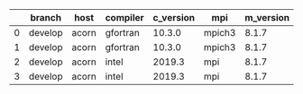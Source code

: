 |    | branch   | host   | compiler   | c_version   | mpi    | m_version   | o_g   | os    | build   |   u_pass |   u_fail |   s_pass |   s_fail |   e_pass |   e_fail |   nuopc_pass |   nuopc_fail | hash                                                                                                                 | modified            |
|----|----------|--------|------------|-------------|--------|-------------|-------|-------|---------|----------|----------|----------|----------|----------|----------|--------------|--------------|----------------------------------------------------------------------------------------------------------------------|---------------------|
|  0 | develop  | acorn  | gfortran   | 10.3.0      | mpich3 | 8.1.7       | O     | Linux | Pass    |    11931 |     -128 |       49 |        0 |       80 |        0 |           50 |            0 | [artifacts](https://github.com/esmf-org/esmf-test-artifacts/tree/acorn/develop/acorn/gfortran/10.3.0/O/mpich3/8.1.7) | 02/22/2022_07:40:30 |
|  1 | develop  | acorn  | gfortran   | 10.3.0      | mpich3 | 8.1.7       | g     | Linux | Pass    |    13695 |        0 |       49 |        0 |       80 |        0 |           50 |            0 | [artifacts](https://github.com/esmf-org/esmf-test-artifacts/tree/acorn/develop/acorn/gfortran/10.3.0/g/mpich3/8.1.7) | 02/22/2022_07:40:30 |
|  2 | develop  | acorn  | intel      | 2019.3      | mpi    | 8.1.7       | O     | Linux | Pass    |    11931 |     -128 |       49 |        0 |       80 |        0 |           50 |            0 | [artifacts](https://github.com/esmf-org/esmf-test-artifacts/tree/acorn/develop/acorn/intel/2019.3/O/mpi/8.1.7)       | 02/22/2022_07:40:30 |
|  3 | develop  | acorn  | intel      | 2019.3      | mpi    | 8.1.7       | g     | Linux | Pass    |    11931 |     -128 |       49 |        0 |       80 |        0 |           50 |            0 | [artifacts](https://github.com/esmf-org/esmf-test-artifacts/tree/acorn/develop/acorn/intel/2019.3/g/mpi/8.1.7)       | 02/22/2022_07:40:30 |